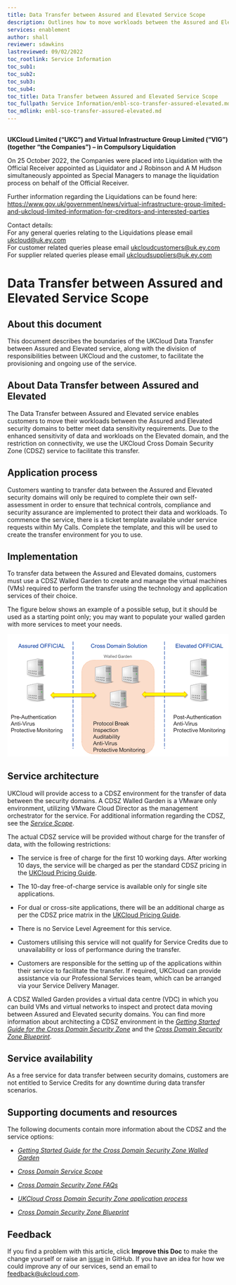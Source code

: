 ```yaml
---
title: Data Transfer between Assured and Elevated Service Scope
description: Outlines how to move workloads between the Assured and Elevated security domains
services: enablement
author: shall
reviewer: sdawkins
lastreviewed: 09/02/2022
toc_rootlink: Service Information
toc_sub1: 
toc_sub2:
toc_sub3:
toc_sub4:
toc_title: Data Transfer between Assured and Elevated Service Scope
toc_fullpath: Service Information/enbl-sco-transfer-assured-elevated.md
toc_mdlink: enbl-sco-transfer-assured-elevated.md
---
```


<br>**UKCloud Limited (“UKC”) and Virtual Infrastructure Group Limited (“VIG”) (together “the Companies”) – in Compulsory Liquidation**

On 25 October 2022, the Companies were placed into Liquidation with the Official Receiver appointed as Liquidator and J Robinson and A M Hudson simultaneously appointed as Special Managers to manage the liquidation process on behalf of the Official Receiver.

Further information regarding the Liquidations can be found here: <https://www.gov.uk/government/news/virtual-infrastructure-group-limited-and-ukcloud-limited-information-for-creditors-and-interested-parties>

Contact details:<br>
For any general queries relating to the Liquidations please email <ukcloud@uk.ey.com><br>
For customer related queries please email <ukcloudcustomers@uk.ey.com><br>
For supplier related queries please email <ukcloudsuppliers@uk.ey.com>

# Data Transfer between Assured and Elevated Service Scope

## About this document

This document describes the boundaries of the UKCloud Data Transfer between Assured and Elevated service, along with the division of responsibilities between UKCloud and the customer, to facilitate the provisioning and ongoing use of the service.

## About Data Transfer between Assured and Elevated

The Data Transfer between Assured and Elevated service enables customers to move their workloads between the Assured and Elevated security domains to better meet data sensitivity requirements. Due to the enhanced sensitivity of data and workloads on the Elevated domain, and the restriction on connectivity, we use the UKCloud Cross Domain Security Zone (CDSZ) service to facilitate this transfer.

## Application process

Customers wanting to transfer data between the Assured and Elevated security domains will only be required to complete their own self-assessment in order to ensure that technical controls, compliance and security assurance are implemented to protect their data and workloads. To commence the service, there is a ticket template available under service requests within My Calls. Complete the template, and this will be used to create the transfer environment for you to use.

## Implementation

To transfer data between the Assured and Elevated domains, customers must use a CDSZ Walled Garden to create and manage the virtual machines (VMs) required to perform the transfer using the technology and application services of their choice.

The figure below shows an example of a possible setup, but it should be used as a starting point only; you may want to populate your walled garden with more services to meet your needs.

![Schematic of the Walled Garden](images/cdsz-example-setup.png)

## Service architecture

UKCloud will provide access to a CDSZ environment for the transfer of data between the security domains. A CDSZ Walled Garden is a VMware only environment, utilizing VMware Cloud Director as the management orchestrator for the service. For additional information regarding the CDSZ, see the [*Service Scope*](../security/cdsz-sco.md).

The actual CDSZ service will be provided without charge for the transfer of data, with the following restrictions:

- The service is free of charge for the first 10 working days. After working 10 days, the service will be charged as per the standard CDSZ pricing in the [UKCloud Pricing Guide](https://ukcloud.com/pricing-guide).

- The 10-day free-of-charge service is available only for single site applications.

- For dual or cross-site applications, there will be an additional charge as per the CDSZ price matrix in the [UKCloud Pricing Guide](https://ukcloud.com/pricing-guide).

- There is no Service Level Agreement for this service.

- Customers utilising this service will not qualify for Service Credits due to unavailability or loss of performance during the transfer.

- Customers are responsible for the setting up of the applications within their service to facilitate the transfer. If required, UKCloud can provide assistance via our Professional Services team, which can be arranged via your Service Delivery Manager.

A CDSZ Walled Garden provides a virtual data centre (VDC) in which you can build VMs and virtual networks to inspect and protect data moving between Assured and Elevated security domains. You can find more information about architecting a CDSZ environment in the [*Getting Started Guide for the Cross Domain Security Zone*](../security/cdsz-gs-walled-garden.md) and the [*Cross Domain Security Zone Blueprint*](../security/cdsz-ref-bp-overview.md).

## Service availability

As a free service for data transfer between security domains, customers are not entitled to Service Credits for any downtime during data transfer scenarios.

## Supporting documents and resources

The following documents contain more information about the CDSZ and the service options:

- [*Getting Started Guide for the Cross Domain Security Zone Walled Garden*](../security/cdsz-gs-walled-garden.md)

- [*Cross Domain Service Scope*](../security/cdsz-sco.md)

- [*Cross Domain Security Zone FAQs*](../security/cdsz-faq.md)

- [*UKCloud Cross Domain Security Zone application process*](../security/cdsz-ref-application-process.md)

- [*Cross Domain Security Zone Blueprint*](../security/cdsz-ref-bp-overview.md)

## Feedback

If you find a problem with this article, click **Improve this Doc** to make the change yourself or raise an [issue](https://github.com/UKCloud/documentation/issues) in GitHub. If you have an idea for how we could improve any of our services, send an email to <feedback@ukcloud.com>.
